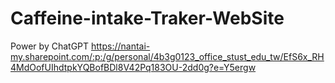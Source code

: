 # Caffeine-intake-Traker-WebSite
Power by ChatGPT 
<https://nantai-my.sharepoint.com/:p:/g/personal/4b3g0123_office_stust_edu_tw/EfS6x_RH4MdOofUIhdtpkYQBofBDl8V42Pq183OU-2dd0g?e=Y5ergw>
